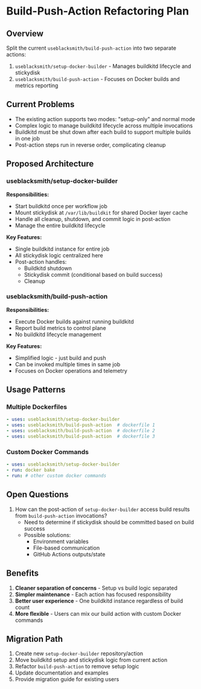 # Build-Push-Action Refactoring Plan

## Overview
Split the current `useblacksmith/build-push-action` into two separate actions:
1. `useblacksmith/setup-docker-builder` - Manages buildkitd lifecycle and stickydisk
2. `useblacksmith/build-push-action` - Focuses on Docker builds and metrics reporting

## Current Problems
- The existing action supports two modes: "setup-only" and normal mode
- Complex logic to manage buildkitd lifecycle across multiple invocations
- Buildkitd must be shut down after each build to support multiple builds in one job
- Post-action steps run in reverse order, complicating cleanup

## Proposed Architecture

### useblacksmith/setup-docker-builder
**Responsibilities:**
- Start buildkitd once per workflow job
- Mount stickydisk at `/var/lib/buildkit` for shared Docker layer cache
- Handle all cleanup, shutdown, and commit logic in post-action
- Manage the entire buildkitd lifecycle

**Key Features:**
- Single buildkitd instance for entire job
- All stickydisk logic centralized here
- Post-action handles:
  - Buildkitd shutdown
  - Stickydisk commit (conditional based on build success)
  - Cleanup

### useblacksmith/build-push-action
**Responsibilities:**
- Execute Docker builds against running buildkitd
- Report build metrics to control plane
- No buildkitd lifecycle management

**Key Features:**
- Simplified logic - just build and push
- Can be invoked multiple times in same job
- Focuses on Docker operations and telemetry

## Usage Patterns

### Multiple Dockerfiles
```yaml
- uses: useblacksmith/setup-docker-builder
- uses: useblacksmith/build-push-action  # dockerfile 1
- uses: useblacksmith/build-push-action  # dockerfile 2
- uses: useblacksmith/build-push-action  # dockerfile 3
```

### Custom Docker Commands
```yaml
- uses: useblacksmith/setup-docker-builder
- run: docker bake
- run: # other custom docker commands
```

## Open Questions
1. How can the post-action of `setup-docker-builder` access build results from `build-push-action` invocations?
   - Need to determine if stickydisk should be committed based on build success
   - Possible solutions:
     - Environment variables
     - File-based communication
     - GitHub Actions outputs/state

## Benefits
1. **Cleaner separation of concerns** - Setup vs build logic separated
2. **Simpler maintenance** - Each action has focused responsibility
3. **Better user experience** - One buildkitd instance regardless of build count
4. **More flexible** - Users can mix our build action with custom Docker commands

## Migration Path
1. Create new `setup-docker-builder` repository/action
2. Move buildkitd setup and stickydisk logic from current action
3. Refactor `build-push-action` to remove setup logic
4. Update documentation and examples
5. Provide migration guide for existing users